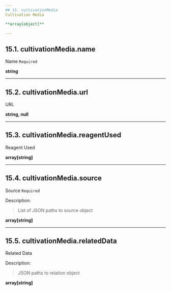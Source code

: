 ```yaml
---
## 15. cultivationMedia
Cultivation Media  

**array[object]**

---
```

## 15.1. cultivationMedia.name
Name  `Required`

**string**

---
## 15.2. cultivationMedia.url
URL  

**string, null**

---
## 15.3. cultivationMedia.reagentUsed
Reagent Used  

**array[string]**

---
## 15.4. cultivationMedia.source
Source  `Required`

Description:
> List of JSON paths to source object  

**array[string]**

---
## 15.5. cultivationMedia.relatedData
Related Data  

Description:
> JSON paths to relation object  

**array[string]**
